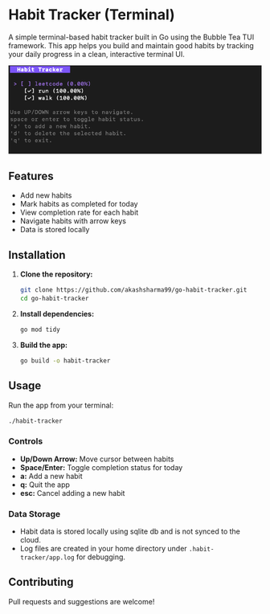 # Habit Tracker (Terminal)

A simple terminal-based habit tracker built in Go using the Bubble Tea TUI framework. This app helps you build and maintain good habits by tracking your daily progress in a clean, interactive terminal UI.

![Screenshot](screenshot.png)

## Features
- Add new habits
- Mark habits as completed for today
- View completion rate for each habit
- Navigate habits with arrow keys
- Data is stored locally

## Installation

1. **Clone the repository:**
   ```sh
   git clone https://github.com/akashsharma99/go-habit-tracker.git
   cd go-habit-tracker
   ```
2. **Install dependencies:**
   ```sh
   go mod tidy
   ```
3. **Build the app:**
   ```sh
   go build -o habit-tracker
   ```

## Usage

Run the app from your terminal:

```sh
./habit-tracker
```

### Controls
- **Up/Down Arrow:** Move cursor between habits
- **Space/Enter:** Toggle completion status for today
- **a:** Add a new habit
- **q:** Quit the app
- **esc:** Cancel adding a new habit

### Data Storage
- Habit data is stored locally using sqlite db and is not synced to the cloud.
- Log files are created in your home directory under `.habit-tracker/app.log` for debugging.

## Contributing
Pull requests and suggestions are welcome!
